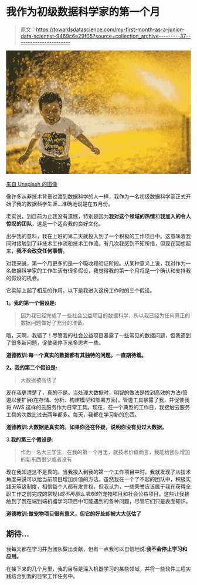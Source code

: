 # 我作为初级数据科学家的第一个月

> 原文：<https://towardsdatascience.com/my-first-month-as-a-junior-data-scientist-9469c6e29f05?source=collection_archive---------37----------------------->

![](img/0ce300d840f9c419cdfdf759ab794a64.png)

[来自 Unsplash 的图像](https://unsplash.com/photos/FtZL0r4DZYk)

像许多从非技术背景过渡到数据科学的人一样，我作为一名初级数据科学家正式开始了我的数据科学生涯…准确地说是在五月份。

老实说，到目前为止我没有遗憾，特别是因为**我对这个领域的热情**和**我加入的令人惊叹的团队**，这是一个适合我的良好文化。

出乎我的意料，我在上班的第二天就投入到了一个积极的工作项目中。这意味着我同时接触到了非技术工作流和技术工作流。有几次我感到不知所措，但现在回想起来，**我不会改变任何事情**。

对我来说，第一个月更多的是一个吸收和验证阶段。从某种意义上说，我对作为一名数据科学家的工作生活有很多假设，我觉得我的第一个月将是一个确认和支持我的假设的机会。

它实际上起了相反的作用。以下是我进入这份工作时的三个假设。

**1。我的第一个假设是:**

> 因为我已经完成了一些社会公益项目的数据科学，所以我已经为任何真正的数据问题做好了充分的准备。

哦，天啊，我错了！尽管我的社会公益项目暴露了一些常见的数据问题，但我遇到了很多新问题，促使我停下来多思考一些。

**道德教训:每一个真实的数据都有其独特的问题。一直期待着。**

**2。我的第二个假设是:**

> 大数据被高估了

现在我更清楚了，真的不是。当处理大数据时，明智的做法是找到高效的方法/管道以便扩展(在存储、分析、构建模型和部署方面)。管道工具暴露了我，并促使我将 AWS 这样的云服务作为日常工具。现在，在一个典型的工作日，我接触云服务工具的次数比过去两年都多。每天，我都在学习新的东西。

**道德教训:大数据是真实的。如果你还在怀疑，说明你没有见过大数据。**

3.**我的第三个假设是**:

> 作为一名大三学生，在我的第一个月里，就技术价值而言，我能给团队增加的新东西很少或者没有

现在我知道这不是真的。当我投入到我的第一个工作项目中时，我就发现了从技术角度来说可以给当前项目增加价值的方法。虽然我在一个了不起的团队中，积极实践无等级制度，相信每个人都有发言权，但我认为，一些荣誉应该属于我在获得全职工作之前完成的常规(*或不再那么常规的*)宠物项目和社会公益项目。这些让我接触到了我在端到端机器学习项目中可能遇到的各种问题，尽管它们只是表面知识。

**道德教训:做宠物项目很有意义，但它的好处却被大大低估了**

## 期待…

我每天都在学习并为团队做出贡献，但有一点我可以自信地说:**我不会停止学习和应用。**

在接下来的几个月里，我的目标是深入机器学习的某些领域，并将一些软件工程实践结合到我的日常工作任务中。